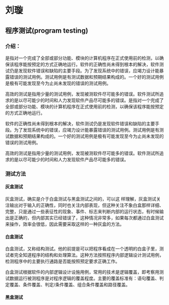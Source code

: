 # 刘璇

## 程序测试(program testing)

### 介绍：
是指对一个完成了全部或部分功能、模块的计算机程序在正式使用前的检测，以确保该程序能按预定的方式正确地运行。软件的正确性尚未得到根本的解决，软件测试仍是发现软件错误和缺陷的主要手段。为了发现系统中的错误，应竭力设计能暴露错误的测试用例。测试用例是有测试数据和预期结果构成的。一个好的测试用例是极有可能发现至今为止尚未发现的错误的测试用例。

高效的测试是指用少量的测试用例，发现被测软件尽可能多的错误。软件测试所追求的是以尽可能少的时间和人力发现软件产品尽可能多的错误。是指对一个完成了全部或部分功能、模块的计算机程序在正式使用前的检测，以确保该程序能按预定的方式正确地运行。

软件的正确性尚未得到根本的解决，软件测试仍是发现软件错误和缺陷的主要手段。为了发现系统中的错误，应竭力设计能暴露错误的测试用例。测试用例是有测试数据和预期结果构成的。一个好的测试用例是极有可能发现至今为止尚未发现的错误的测试用例。

高效的测试是指用少量的测试用例，发现被测软件尽可能多的错误。软件测试所追求的是以尽可能少的时间和人力发现软件产品尽可能多的错误。

### 测试方法

#### 灰盒测试
灰盒测试，确实是介于白盒测试与黑盒测试之间的，可以这 样理解，灰盒测试关注输出对于输入的正确性，同时也关注内部表现，但这种关注不象白盒那样详细、完整，只是通过一些表征性的现象、事件、标志来判断内部的运行状态，有时候输出是正确的，但内部其实已经错误了，这种情况非常多，如果每次都通过白盒测试来操作，效率会很低，因此需要采取这样的一种灰盒的方法。

#### 白盒测试
白盒测试，又称结构测试。他的前提是可以把程序看成在一个透明的白盒子里，测试者完全知道程序的结构和处理算法。这种方法按照程序内部逻辑设计测试用例，检测程序中的主要执行通路是否能按照预定要求正确工作。

白盒测试根据软件的内部逻辑设计设施用例，常用的技术是逻辑覆盖，即考察用测试数据运行被测程序是对程序逻辑的覆盖程度。主要的覆盖标准有：语句覆盖、判定覆盖、条件覆盖、判定/条件覆盖、组合条件覆盖和路径覆盖。

#### 黑盒测试
